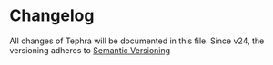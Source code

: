 # Changelog

All changes of Tephra will be documented in this file.
Since v24, the versioning adheres to [Semantic Versioning]




[Semantic Versioning]: http://semver.org/spec/v2.0.0.html
